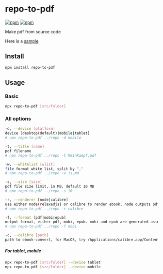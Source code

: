 # repo-to-pdf

[![npm](https://img.shields.io/npm/v/repo-to-pdf.svg?label=&logo=npm)](https://www.npmjs.com/package/repo-to-pdf)
[![npm](https://img.shields.io/npm/dm/repo-to-pdf.svg?label=dl)](https://www.npmjs.com/package/repo-to-pdf)

Make pdf from source code

Here is a [sample](https://github.com/josherich/repo-to-pdf/blob/master/sample.pdf)

## Install

```bash
npm install repo-to-pdf
```

## Usage

### Basic
```bash
npx repo-to-pdf [src/folder]
```

### All options
```bash
-d, --device [platform]
device [desktop(default)|mobile|tablet]
# npx repo-to-pdf ../repo -d mobile

-t, --title [name]
pdf filename
# npx repo-to-pdf ../repo -t MeinKampf.pdf

-w, --whitelist [wlist]
file format white list, split by ","
# npx repo-to-pdf ../repo -w js,md

-s, --size [size]
pdf file size limit, in MB, default 10 MB
# npx repo-to-pdf ../repo -s 10

-r, --renderer [node|calibre]
use either node(relaxedjs) or calibre to render ebook, node outputs pdf, calibre outputs pdf, mobi, epub
# npx repo-to-pdf ../repo -r calibre

-f, --format [pdf|mobi|epub]
output format, either pdf, mobi, epub. mobi and epub are generated using calibre ebook-convert
# npx repo-to-pdf ../repo -f mobi

-c, --calibre [path]
path to ebook-convert, for MacOS, try /Applications/calibre.app/Contents/MacOS/ebook-convert; for linux, try /usr/bin/ebook-convert
```

##### For tablet, mobile

```bash
npx repo-to-pdf [src/folder] --device tablet
npx repo-to-pdf [src/folder] --device mobile
```
